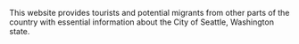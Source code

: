 This website provides tourists and potential migrants from other parts of the country with essential information about the City of Seattle, Washington state.
